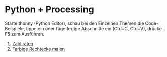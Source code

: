 # Python + Processing

Starte thonny (Python Editor), schau bei den Einzelnen Themen die
Code-Beispiele, tippe ein oder füge fertige Abschnitte ein (Ctrl+C,
Ctrl+V), drücke F5 zum Ausführen.

1. [Zahl raten](python/1-zahl-raten.html)
2. [Farbige Rechtecke malen](python/2-processing-einfuehrung.md)

